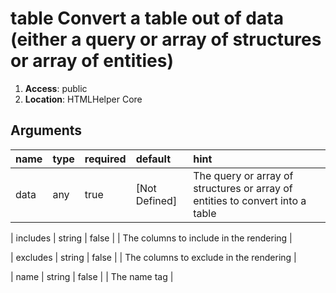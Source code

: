 
# table Convert a table out of data (either a query or array of structures or array of entities) 

1. **Access**: public
2. **Location**: HTMLHelper Core 

## Arguments

| name 	| type 	| required 	| default 	| hint 	|
|:--- 	|:--- 	|:--- 		|:--- 		|:--- 	|
| data | any | true | [Not Defined] | The query or array of structures or array of entities to convert into a table |


| includes | string | false |  | The columns to include in the rendering |


| excludes | string | false |  | The columns to exclude in the rendering |


| name | string | false |  | The name tag |


